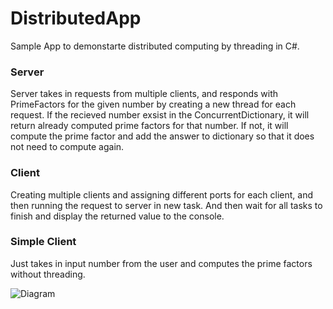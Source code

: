# DistributedApp

 Sample App to demonstarte distributed computing by threading in C#.

### Server

 Server takes in requests from multiple clients, and responds with PrimeFactors for the given number by creating a new thread for each request. If the recieved number exsist in the ConcurrentDictionary, it will return already computed prime factors for that number. If not, it will compute the prime factor and add the answer to dictionary so that it does not need to compute again.

### Client

 Creating multiple clients and assigning different ports for each client, and then running the request to server in new task. And then wait for all tasks to finish and display the returned value to the console.

### Simple Client

 Just takes in input number from the user and computes the prime factors without threading.

![Diagram](distributedDesign.drawio.svg)
